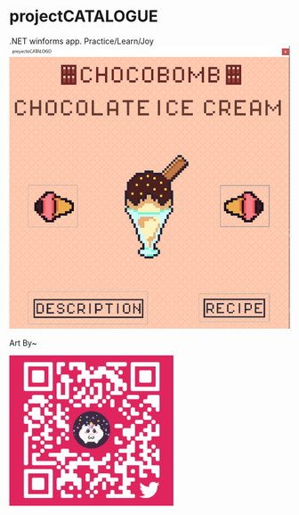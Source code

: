 # projectCATALOGUE
.NET winforms app. Practice/Learn/Joy 
![IceCreamCatalogue_a](https://github.com/Cout-Nico-F/projectCATALOGUE/blob/master/ChocoBomb.png)

Art By~

![IceCreamCatalogue_b](https://github.com/Cout-Nico-F/projectCATALOGUE/blob/master/Caronilart.png)
